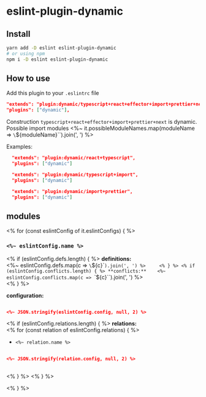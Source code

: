 # eslint-plugin-dynamic

## Install
```bash
yarn add -D eslint eslint-plugin-dynamic
# or using npm
npm i -D eslint eslint-plugin-dynamic
```

## How to use

Add this plugin to your `.eslintrc` file  
```json
"extends": "plugin:dynamic/typescript+react+effector+import+prettier+next",
"plugins": ["dynamic"],
```

Construction `typescript+react+effector+import+prettier+next` is dynamic.  
Possible import modules <%~ it.possibleModuleNames.map(moduleName => `\`${moduleName}\``).join(', ') %>  

Examples:  
```json
  "extends": "plugin:dynamic/react+typescript",  
  "plugins": ["dynamic"]
```
```json
  "extends": "plugin:dynamic/typescript+import",  
  "plugins": ["dynamic"]
```
```json
  "extends": "plugin:dynamic/import+prettier",  
  "plugins": ["dynamic"]
```

## modules

<% for (const eslintConfig of it.eslintConfigs) { %>

### `<%~ eslintConfig.name %>`  

<% if (eslintConfig.defs.length) { %>
**definitions:**  
<%~ eslintConfig.defs.map(c => `\`${c}\``).join(', ') %>    
<% } %>
<% if (eslintConfig.conflicts.length) { %>
**conflicts:**   
<%~ eslintConfig.conflicts.map(c => `\`${c}\``).join(', ') %>  
<% } %>  

**configuration:**  

```json

<%~ JSON.stringify(eslintConfig.config, null, 2) %>

```
<% if (eslintConfig.relations.length) { %>
**relations:**  
<% for (const relation of eslintConfig.relations) { %>
- `<%~ relation.name %>`  
```json
    
<%~ JSON.stringify(relation.config, null, 2) %>
    
```  

<% } %>
<% } %>

<% } %>
